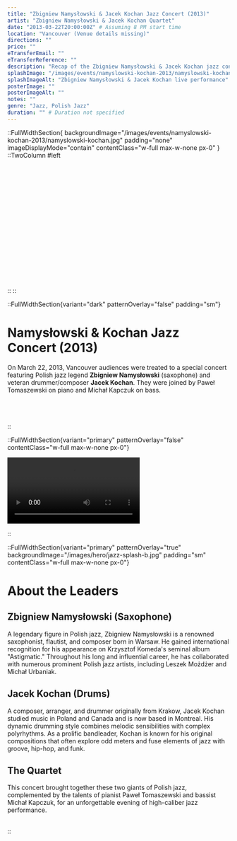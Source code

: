 ```yaml
---
title: "Zbigniew Namysłowski & Jacek Kochan Jazz Concert (2013)"
artist: "Zbigniew Namysłowski & Jacek Kochan Quartet"
date: "2013-03-22T20:00:00Z" # Assuming 8 PM start time
location: "Vancouver (Venue details missing)"
directions: ""
price: ""
eTransferEmail: ""
eTransferReference: ""
description: "Recap of the Zbigniew Namysłowski & Jacek Kochan jazz concert on March 22, 2013, in Vancouver, featuring Zbigniew Namysłowski (saxophone), Paweł Tomaszewski (piano), Michał Kapczuk (bass), and Jacek Kochan (drums)."
splashImage: "/images/events/namyslowski-kochan-2013/namyslowski-kochan.jpg"
splashImageAlt: "Zbigniew Namysłowski & Jacek Kochan live performance"
posterImage: ""
posterImageAlt: ""
notes: ""
genre: "Jazz, Polish Jazz"
duration: "" # Duration not specified
---
```


::FullWidthSection{ backgroundImage="/images/events/namyslowski-kochan-2013/namyslowski-kochan.jpg" padding="none" imageDisplayMode="contain" contentClass="w-full max-w-none px-0" }
::TwoColumn
#left
<br><br><br/>
<br><br><br/>
<br><br><br/>
<br><br><br/>
<br><br><br/>
<br><br><br/>
::
::

::FullWidthSection{variant="dark" patternOverlay="false" padding="sm"}

# Namysłowski & Kochan Jazz Concert (2013)

On March 22, 2013, Vancouver audiences were treated to a special concert featuring Polish jazz legend **Zbigniew Namysłowski** (saxophone) and veteran drummer/composer **Jacek Kochan**. They were joined by Paweł Tomaszewski on piano and Michał Kapczuk on bass.
<br></br>
<br></br>

::

<!-- video -->

::FullWidthSection{variant="primary" patternOverlay="false" contentClass="w-full max-w-none px-0"}

<div class="aspect-w-16 aspect-h-9">
  <video controls class="rounded-lg shadow-lg w-full h-full">
    <source src="/images/events/namyslowski-kochan-2013/gallery/namyslowski-kochan.mp4" type="video/mp4">
    Your browser does not support the video tag.
  </video>
</div>

::

::FullWidthSection{variant="primary" patternOverlay="true" backgroundImage="/images/hero/jazz-splash-b.jpg" padding="sm" contentClass="w-full max-w-none px-0"}

# About the Leaders

## Zbigniew Namysłowski (Saxophone)

A legendary figure in Polish jazz, Zbigniew Namysłowski is a renowned saxophonist, flautist, and composer born in Warsaw. He gained international recognition for his appearance on Krzysztof Komeda's seminal album "Astigmatic." Throughout his long and influential career, he has collaborated with numerous prominent Polish jazz artists, including Leszek Możdżer and Michał Urbaniak.

## Jacek Kochan (Drums)

A composer, arranger, and drummer originally from Krakow, Jacek Kochan studied music in Poland and Canada and is now based in Montreal. His dynamic drumming style combines melodic sensibilities with complex polyrhythms. As a prolific bandleader, Kochan is known for his original compositions that often explore odd meters and fuse elements of jazz with groove, hip-hop, and funk.

## The Quartet

This concert brought together these two giants of Polish jazz, complemented by the talents of pianist Paweł Tomaszewski and bassist Michał Kapczuk, for an unforgettable evening of high-caliber jazz performance.
<br></br>

::

